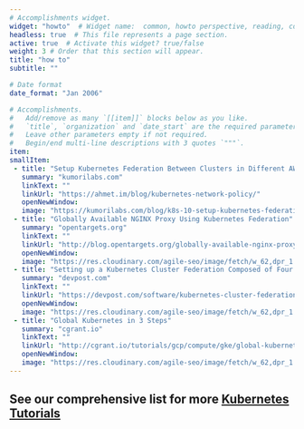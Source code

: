 ```yaml
---
# Accomplishments widget.
widget: "howto"  # Widget name:  common, howto perspective, reading, cd-with-jenkins-and-docker  etc
headless: true  # This file represents a page section.
active: true  # Activate this widget? true/false
weight: 3 # Order that this section will appear.
title: "how to"
subtitle: ""

# Date format
date_format: "Jan 2006"

# Accomplishments.
#   Add/remove as many `[[item]]` blocks below as you like.
#   `title`, `organization` and `date_start` are the required parameters.
#   Leave other parameters empty if not required.
#   Begin/end multi-line descriptions with 3 quotes `"""`.
item:
smallItem: 
 - title: "Setup Kubernetes Federation Between Clusters in Different AWS Regions"
   summary: "kumorilabs.com"
   linkText: ""
   linkUrl: "https://ahmet.im/blog/kubernetes-network-policy/"
   openNewWindow: 
   image: "https://kumorilabs.com/blog/k8s-10-setup-kubernetes-federation-different-aws-regions/" 
 - title: "Globally Available NGINX Proxy Using Kubernetes Federation"
   summary: "opentargets.org"
   linkText: ""
   linkUrl: "http://blog.opentargets.org/globally-available-nginx-proxy-using-kubernetes-federation/"
   openNewWindow: 
   image: "https://res.cloudinary.com/agile-seo/image/fetch/w_62,dpr_1.0,d_blank_am8gzx.png/https%3A%2F%2Flogo.clearbit.com%2Fopentargets.org%3Fsize%3D250" 
 - title: "Setting up a Kubernetes Cluster Federation Composed of Four Kubernetes Clusters across Multiple GCP Regions"
   summary: "devpost.com"
   linkText: ""
   linkUrl: "https://devpost.com/software/kubernetes-cluster-federation"
   openNewWindow: 
   image: "https://res.cloudinary.com/agile-seo/image/fetch/w_62,dpr_1.0,d_blank_am8gzx.png/https%3A%2F%2Flogo.clearbit.com%2Fdevpost.com%3Fsize%3D250" 
 - title: "Global Kubernetes in 3 Steps"
   summary: "cgrant.io"
   linkText: ""
   linkUrl: "http://cgrant.io/tutorials/gcp/compute/gke/global-kubernetes-three-steps/"
   openNewWindow: 
   image: "https://res.cloudinary.com/agile-seo/image/fetch/w_62,dpr_1.0,d_blank_am8gzx.png/https%3A%2F%2Flogo.clearbit.com%2Fcgrant.io%3Fsize%3D250" 
---
```

## See our comprehensive list for more [Kubernetes Tutorials](https://www.aquasec.com/wiki/display/containers/70+Best+Kubernetes+Tutorials)
